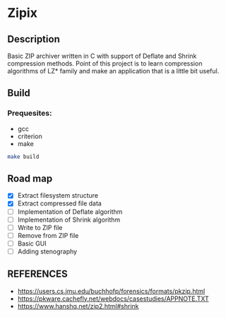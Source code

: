 # Zipix

## Description

Basic ZIP archiver written in C with support of Deflate and Shrink compression methods.
Point of this project is to learn compression algorithms of LZ\* family and make an application that is a little bit useful.

## Build

### Prequesites:

- gcc
- criterion
- make

```bash
make build
```

## Road map

- [x] Extract filesystem structure
- [x] Extract compressed file data
- [ ] Implementation of Deflate algorithm
- [ ] Implementation of Shrink algorithm
- [ ] Write to ZIP file
- [ ] Remove from ZIP file
- [ ] Basic GUI
- [ ] Adding stenography

## REFERENCES

- https://users.cs.jmu.edu/buchhofp/forensics/formats/pkzip.html
- https://pkware.cachefly.net/webdocs/casestudies/APPNOTE.TXT
- https://www.hanshq.net/zip2.html#shrink

